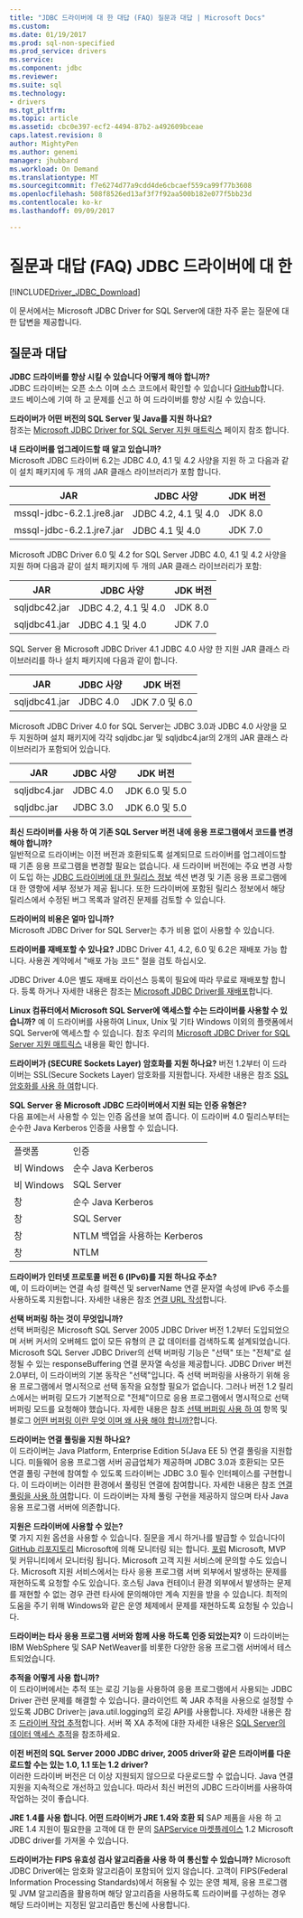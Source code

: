```yaml
---
title: "JDBC 드라이버에 대 한 대답 (FAQ) 질문과 대답 | Microsoft Docs"
ms.custom: 
ms.date: 01/19/2017
ms.prod: sql-non-specified
ms.prod_service: drivers
ms.service: 
ms.component: jdbc
ms.reviewer: 
ms.suite: sql
ms.technology:
- drivers
ms.tgt_pltfrm: 
ms.topic: article
ms.assetid: cbc0e397-ecf2-4494-87b2-a492609bceae
caps.latest.revision: 8
author: MightyPen
ms.author: genemi
manager: jhubbard
ms.workload: On Demand
ms.translationtype: MT
ms.sourcegitcommit: f7e6274d77a9cdd4de6cbcaef559ca99f77b3608
ms.openlocfilehash: 508f8526ed13af3f7f92aa500b182e077f5bb23d
ms.contentlocale: ko-kr
ms.lasthandoff: 09/09/2017

---
```

# <a name="frequently-asked-questions-faq-for-jdbc-driver"></a>질문과 대답 (FAQ) JDBC 드라이버에 대 한
[!INCLUDE[Driver_JDBC_Download](../../includes/driver_jdbc_download.md)]

  이 문서에서는 Microsoft JDBC Driver for SQL Server에 대한 자주 묻는 질문에 대한 답변을 제공합니다.  
  
## <a name="frequently-asked-questions"></a>질문과 대답  
**JDBC 드라이버를 향상 시킬 수 있습니다 어떻게 해야 합니까?**  
JDBC 드라이버는 오픈 소스 이며 소스 코드에서 확인할 수 있습니다 [GitHub](https://github.com/microsoft/mssql-jdbc)합니다. 코드 베이스에 기여 하 고 문제를 신고 하 여 드라이버를 향상 시킬 수 있습니다.

**드라이버가 어떤 버전의 SQL Server 및 Java를 지원 하나요?**  
 참조는 [Microsoft JDBC Driver for SQL Server 지원 매트릭스](../../connect/jdbc/microsoft-jdbc-driver-for-sql-server-support-matrix.md) 페이지 참조 합니다.  
  
 **내 드라이버를 업그레이드할 때 알고 있습니까?**  
 Microsoft JDBC 드라이버 6.2는 JDBC 4.0, 4.1 및 4.2 사양을 지원 하 고 다음과 같이 설치 패키지에 두 개의 JAR 클래스 라이브러리가 포함 합니다.  
  
|JAR|JDBC 사양|JDK 버전|  
|-|-|-|  
|mssql-jdbc-6.2.1.jre8.jar|JDBC 4.2, 4.1 및 4.0|JDK 8.0|  
|mssql-jdbc-6.2.1.jre7.jar|JDBC 4.1 및 4.0|JDK 7.0|  
 
 Microsoft JDBC Driver 6.0 및 4.2 for SQL Server JDBC 4.0, 4.1 및 4.2 사양을 지원 하며 다음과 같이 설치 패키지에 두 개의 JAR 클래스 라이브러리가 포함:  
  
|JAR|JDBC 사양|JDK 버전|   
|-|-|-|  
|sqljdbc42.jar|JDBC 4.2, 4.1 및 4.0|JDK 8.0|  
|sqljdbc41.jar|JDBC 4.1 및 4.0|JDK 7.0|  
  
 SQL Server 용 Microsoft JDBC Driver 4.1 JDBC 4.0 사양 한 지원 JAR 클래스 라이브러리를 하나 설치 패키지에 다음과 같이 합니다.  
  
|JAR|JDBC 사양|JDK 버전|    
|-|-|-|  
|sqljdbc41.jar|JDBC 4.0|JDK 7.0 및 6.0|
  
 Microsoft JDBC Driver 4.0 for SQL Server는 JDBC 3.0과 JDBC 4.0 사양을 모두 지원하며 설치 패키지에 각각 sqljdbc.jar 및 sqljdbc4.jar의 2개의 JAR 클래스 라이브러리가 포함되어 있습니다.  
  
|JAR|JDBC 사양|JDK 버전|   
|-|-|-|  
|sqljdbc4.jar|JDBC 4.0|JDK 6.0 및 5.0|  
|sqljdbc.jar|JDBC 3.0|JDK 6.0 및 5.0|  
  
 **최신 드라이버를 사용 하 여 기존 SQL Server 버전 내에 응용 프로그램에서 코드를 변경 해야 합니까?**  
 일반적으로 드라이버는 이전 버전과 호환되도록 설계되므로 드라이버를 업그레이드할 때 기존 응용 프로그램을 변경할 필요는 없습니다. 새 드라이버 버전에는 주요 변경 사항이 도입 하는 [JDBC 드라이버에 대 한 릴리스 정보](../../connect/jdbc/release-notes-for-the-jdbc-driver.md) 섹션 변경 및 기존 응용 프로그램에 대 한 영향에 세부 정보가 제공 됩니다. 또한 드라이버에 포함된 릴리스 정보에서 해당 릴리스에서 수정된 버그 목록과 알려진 문제를 검토할 수 있습니다.  
  
 **드라이버의 비용은 얼마 입니까?**  
 Microsoft JDBC Driver for SQL Server는 추가 비용 없이 사용할 수 있습니다.  
  
 **드라이버를 재배포할 수 있나요?** JDBC Driver 4.1, 4.2, 6.0 및 6.2은 재배포 가능 합니다. 사용권 계약에서 "배포 가능 코드" 절을 검토 하십시오.
 
 JDBC Driver 4.0은 별도 재배포 라이선스 등록이 필요에 따라 무료로 재배포할 합니다. 등록 하거나 자세한 내용은 참조는 [Microsoft JDBC Driver를 재배포](../../connect/jdbc/redistributing-the-microsoft-jdbc-driver.md)합니다. 
 
   
 **Linux 컴퓨터에서 Microsoft SQL Server에 액세스할 수는 드라이버를 사용할 수 있습니까?** 예 이 드라이버를 사용하여 Linux, Unix 및 기타 Windows 이외의 플랫폼에서 SQL Server에 액세스할 수 있습니다. 참조 우리의 [Microsoft JDBC Driver for SQL Server 지원 매트릭스](../../connect/jdbc/microsoft-jdbc-driver-for-sql-server-support-matrix.md) 내용을 확인 합니다.  
  
 **드라이버가 (SECURE Sockets Layer) 암호화를 지원 하나요?** 버전 1.2부터 이 드라이버는 SSL(Secure Sockets Layer) 암호화를 지원합니다. 자세한 내용은 참조 [SSL 암호화를 사용 하 여](../../connect/jdbc/using-ssl-encryption.md)합니다.  
  
 **SQL Server 용 Microsoft JDBC 드라이버에서 지원 되는 인증 유형은?**  
 다음 표에는서 사용할 수 있는 인증 옵션을 보여 줍니다. 이 드라이버 4.0 릴리스부터는 순수한 Java Kerberos 인증을 사용할 수 있습니다.  
  
|||  
|-|-|  
|플랫폼|인증|  
|비 Windows|순수 Java Kerberos|  
|비 Windows|SQL Server|  
|창|순수 Java Kerberos|  
|창|SQL Server|  
|창|NTLM 백업을 사용하는 Kerberos|  
|창|NTLM|  
  
**드라이버가 인터넷 프로토콜 버전 6 (IPv6)를 지원 하나요 주소?**  
 예, 이 드라이버는 연결 속성 컬렉션 및 serverName 연결 문자열 속성에 IPv6 주소를 사용하도록 지원합니다. 자세한 내용은 참조 [연결 URL 작성](../../connect/jdbc/building-the-connection-url.md)합니다.  
  
**선택 버퍼링 하는 것이 무엇입니까?**  
 선택 버퍼링은 Microsoft SQL Server 2005 JDBC Driver 버전 1.2부터 도입되었으며 서버 커서의 오버헤드 없이 모든 유형의 큰 값 데이터를 검색하도록 설계되었습니다. Microsoft SQL Server JDBC Driver의 선택 버퍼링 기능은 "선택" 또는 "전체"로 설정될 수 있는 responseBuffering 연결 문자열 속성을 제공합니다. JDBC Driver 버전 2.0부터, 이 드라이버의 기본 동작은 "선택"입니다. 즉 선택 버퍼링을 사용하기 위해 응용 프로그램에서 명시적으로 선택 동작을 요청할 필요가 없습니다. 그러나 버전 1.2 릴리스에서는 버퍼링 모드가 기본적으로 "전체"이므로 응용 프로그램에서 명시적으로 선택 버퍼링 모드를 요청해야 했습니다. 자세한 내용은 참조 [선택 버퍼링 사용 하 여](../../connect/jdbc/using-adaptive-buffering.md) 항목 및 블로그 [어떤 버퍼링 이란 무엇 이며 왜 사용 해야 합니까?](http://go.microsoft.com/fwlink/?LinkId=111575)합니다.  
  
**드라이버는 연결 풀링을 지원 하나요?**  
 이 드라이버는 Java Platform, Enterprise Edition 5(Java EE 5) 연결 풀링을 지원합니다. 미들웨어 응용 프로그램 서버 공급업체가 제공하며 JDBC 3.0과 호환되는 모든 연결 풀링 구현에 참여할 수 있도록 드라이버는 JDBC 3.0 필수 인터페이스를 구현합니다. 이 드라이버는 이러한 환경에서 풀링된 연결에 참여합니다. 자세한 내용은 참조 [연결 풀링을 사용 하 여](../../connect/jdbc/using-connection-pooling.md)합니다. 이 드라이버는 자체 풀링 구현을 제공하지 않으며 타사 Java 응용 프로그램 서버에 의존합니다.  
  
**지원은 드라이버에 사용할 수 있는?**  
 몇 가지 지원 옵션을 사용할 수 있습니다. 질문을 게시 하거나를 발급할 수 있습니다이 [GitHub 리포지토리](https://github.com/microsoft/mssql-jdbc) Microsoft에 의해 모니터링 되는 합니다. [포럼](http://go.microsoft.com/fwlink/?LinkID=246673) Microsoft, MVP 및 커뮤니티에서 모니터링 됩니다. Microsoft 고객 지원 서비스에 문의할 수도 있습니다. Microsoft 지원 서비스에서는 타사 응용 프로그램 서버 외부에서 발생하는 문제를 재현하도록 요청할 수도 있습니다. 호스팅 Java 컨테이너 환경 외부에서 발생하는 문제를 재현할 수 없는 경우 관련 타사에 문의해야만 계속 지원을 받을 수 있습니다. 최적의 도움을 주기 위해 Windows와 같은 운영 체제에서 문제를 재현하도록 요청될 수 있습니다.  
  
**드라이버는 타사 응용 프로그램 서버와 함께 사용 하도록 인증 되었는지?**
이 드라이버는 IBM WebSphere 및 SAP NetWeaver를 비롯한 다양한 응용 프로그램 서버에서 테스트되었습니다.  
  
**추적을 어떻게 사용 합니까?**  
 이 드라이버에서는 추적 또는 로깅 기능을 사용하여 응용 프로그램에서 사용되는 JDBC Driver 관련 문제를 해결할 수 있습니다. 클라이언트 쪽 JAR 추적을 사용으로 설정할 수 있도록 JDBC Driver는 java.util.logging의 로깅 API를 사용합니다. 자세한 내용은 참조 [드라이버 작업 추적](../../connect/jdbc/tracing-driver-operation.md)합니다. 서버 쪽 XA 추적에 대한 자세한 내용은 [SQL Server의 데이터 액세스 추적](http://go.microsoft.com/fwlink/?LinkId=248705)을 참조하세요.  
  
**이전 버전의 SQL Server 2000 JDBC driver, 2005 driver와 같은 드라이버를 다운로드할 수는 있는 1.0, 1.1 또는 1.2 driver?**  
 이러한 드라이버 버전은 더 이상 지원되지 않으므로 다운로드할 수 없습니다. Java 연결 지원을 지속적으로 개선하고 있습니다. 따라서 최신 버전의 JDBC 드라이버를 사용하여 작업하는 것이 좋습니다.  
  
 **JRE 1.4를 사용 합니다. 어떤 드라이버가 JRE 1.4와 호환 되** SAP 제품을 사용 하 고 JRE 1.4 지원이 필요한을 고객에 대 한 문의 [SAPService 마켓플레이스](http://service.sap.com/) 1.2 Microsoft JDBC driver를 가져올 수 있습니다.  
  
**드라이버가는 FIPS 유효성 검사 알고리즘을 사용 하 여 통신할 수 있습니까?** Microsoft JDBC Driver에는 암호화 알고리즘이 포함되어 있지 않습니다. 고객이 FIPS(Federal Information Processing Standards)에서 허용될 수 있는 운영 체제, 응용 프로그램 및 JVM 알고리즘을 활용하며 해당 알고리즘을 사용하도록 드라이버를 구성하는 경우 해당 드라이버는 지정된 알고리즘만 통신에 사용합니다.  
  
  


